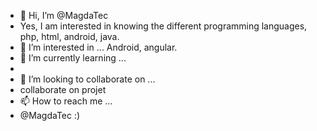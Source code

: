 - 👋 Hi, I’m @MagdaTec
- Yes,  I am interested in knowing the different programming languages, php, html, android, java.
- 👀 I’m interested in ...
Android, angular.
- 🌱 I’m currently learning ...
- 
- 💞️ I’m looking to collaborate on ...
- collaborate on projet
- 📫 How to reach me ...
- @MagdaTec   :)

<!---
MagdaTec/MagdaTec is a ✨ special ✨ repository because its `README.md` (this file) appears on your GitHub profile.
You can click the Preview link to take a look at your changes.
--->
